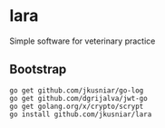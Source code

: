 lara
====

Simple software for veterinary practice

## Bootstrap
```
go get github.com/jkusniar/go-log
go get github.com/dgrijalva/jwt-go
go get golang.org/x/crypto/scrypt
go install github.com/jkusniar/lara
```
